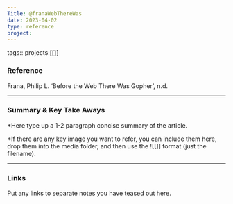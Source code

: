 ```yaml
---
Title: @franaWebThereWas
date: 2023-04-02
type: reference
project:
---
```


tags::
projects:[[]]

### Reference 

Frana, Philip L. ‘Before the Web There Was Gopher’, n.d.

---

### Summary & Key Take Aways

*Here type up a 1-2 paragraph concise summary of the article. 

*If there are any key image you want to refer, you can include them here, drop them into the media folder, and then use the ![[]] format (just the filename).

--- 

### Links
Put any links to separate notes you have teased out here.